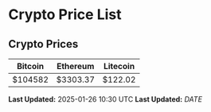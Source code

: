 # Crypto Price List

## Crypto Prices
| Bitcoin | Ethereum | Litecoin |
| ------- | -------- | -------- |
| $104582 | $3303.37 | $122.02 |
**Last Updated:** 2025-01-26 10:30 UTC
**Last Updated:** $DATE$
